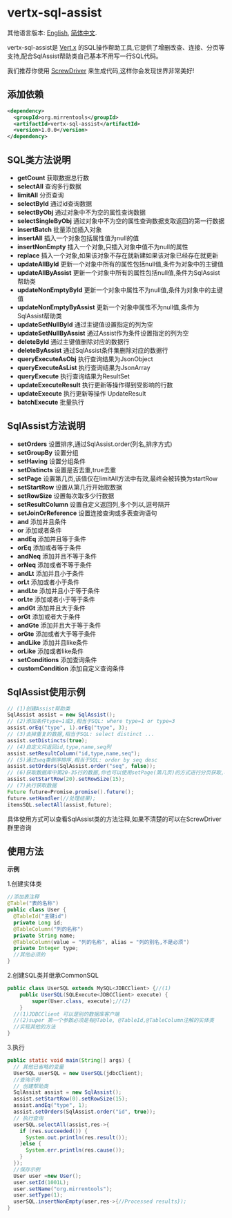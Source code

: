 # vertx-sql-assist
其他语言版本: [English](./README.md), [简体中文](./README.zh.md).

vertx-sql-assist是 [Vert.x](https://vertx.io/) 的SQL操作帮助工具,它提供了增删改查、连接、分页等支持,配合SqlAssist帮助类自己基本不用写一行SQL代码。

我们推荐你使用 [ScrewDriver](https://github.com/MirrenTools/screw-driver) 来生成代码,这样你会发现世界非常美好!
## 添加依赖
``` XML
<dependency>
  <groupId>org.mirrentools</groupId>
  <artifactId>vertx-sql-assist</artifactId>
  <version>1.0.0</version>
</dependency>
```
## SQL类方法说明
* **getCount** 获取数据总行数
* **selectAll** 查询多行数据
* **limitAll** 分页查询
* **selectById** 通过id查询数据
* **selectByObj** 通过对象中不为空的属性查询数据
* **selectSingleByObj** 通过对象中不为空的属性查询数据支取返回的第一行数据
* **insertBatch** 批量添加插入对象
* **insertAll** 插入一个对象包括属性值为null的值
* **insertNonEmpty** 插入一个对象,只插入对象中值不为null的属性
* **replace** 插入一个对象,如果该对象不存在就新建如果该对象已经存在就更新
* **updateAllById** 更新一个对象中所有的属性包括null值,条件为对象中的主键值
* **updateAllByAssist** 更新一个对象中所有的属性包括null值,条件为SqlAssist帮助类
* **updateNonEmptyById** 更新一个对象中属性不为null值,条件为对象中的主键值
* **updateNonEmptyByAssist** 更新一个对象中属性不为null值,条件为SqlAssist帮助类
* **updateSetNullById** 通过主键值设置指定的列为空
* **updateSetNullByAssist** 通过Assist作为条件设置指定的列为空
* **deleteById** 通过主键值删除对应的数据行
* **deleteByAssist** 通过SqlAssist条件集删除对应的数据行
* **queryExecuteAsObj** 执行查询结果为JsonObject
* **queryExecuteAsList** 执行查询结果为JsonArray
* **queryExecute** 执行查询结果为ResultSet
* **updateExecuteResult** 执行更新等操作得到受影响的行数
* **updateExecute** 执行更新等操作 UpdateResult
* **batchExecute** 批量执行

## SqlAssist方法说明
* **setOrders** 设置排序,通过SqlAssist.order(列名,排序方式)
* **setGroupBy** 设置分组
* **setHaving** 设置分组条件
* **setDistincts** 设置是否去重,true去重
* **setPage** 设置第几页,该值仅在limitAll方法中有效,最终会被转换为startRow
* **setStartRow** 设置从第几行开始取数据
* **setRowSize** 设置每次取多少行数据
* **setResultColumn** 设置自定义返回列,多个列以,逗号隔开
* **setJoinOrReference** 设置连接查询或多表查询语句
* **and** 添加并且条件
* **or** 添加或者条件
* **andEq** 添加并且等于条件
* **orEq** 添加或者等于条件
* **andNeq** 添加并且不等于条件
* **orNeq** 添加或者不等于条件
* **andLt** 添加并且小于条件
* **orLt** 添加或者小于条件
* **andLte** 添加并且小于等于条件
* **orLte** 添加或者小于等于条件
* **andGt** 添加并且大于条件
* **orGt** 添加或者大于条件
* **andGte** 添加并且大于等于条件
* **orGte** 添加或者大于等于条件
* **andLike** 添加并且like条件
* **orLike** 添加或者like条件
* **setConditions** 添加查询条件
* **customCondition** 添加自定义查询条件

## SqlAssist使用示例
``` java
// (1)创建Assist帮助类
SqlAssist assist = new SqlAssist();
// (2)添加条件type=1或3,相当于SQL: where type=1 or type=3
assist.orEq("type", 1).orEq("type", 3);
// (3)去掉重复的数据,相当于SQL: select distinct ...
assist.setDistincts(true);
// (4)自定义只返回id,type,name,seq列
assist.setResultColumn("id,type,name,seq");
// (5)通过seq类倒序排序,相当于SQL: order by seq desc
assist.setOrders(SqlAssist.order("seq", false));
// (6)获取数据库中第20-35行的数据,你也可以使用setPage(第几页)的方式进行分页获取,相当于SQL: limit 20,15
assist.setStartRow(20).setRowSize(15);
// (7)执行获取数据
Future future=Promise.promise().future();
future.setHandler(//处理结果);
itemsSQL.selectAll(assist,future);
```
具体使用方式可以查看SqlAssist类的方法注释,如果不清楚的可以在ScrewDriver群里咨询


## 使用方法

**示例**

1.创建实体类

``` java
//添加表注释
@Table("表的名称")
public class User {
  @TableId("主键id")
  private Long id;
  @TableColumn("列的名称")
  private String name;
  @TableColumn(value = "列的名称", alias = "列的别名,不是必须")
  private Integer type;
  //其他必须的
}  
```
2.创建SQL类并继承CommonSQL

``` java
public class UserSQL extends MySQL<JDBCClient> {//(1)
	public UserSQL(SQLExecute<JDBCClient> execute) {
		super(User.class, execute);//(2)
	}
  //(1)JDBCClient 可以是别的数据库客户端
  //(2)super 第一个参数必须是有@Table, @TableId,@TableColumn注解的实体类
  //实现其他的方法
}  
```
3.执行

``` java
public static void main(String[] args) {
  // 其他已省略的变量
  UserSQL userSQL = new UserSQL(jdbcClient);
  //查询示例
  // 创建帮助类
  SqlAssist assist = new SqlAssist();
  assist.setStartRow(0).setRowSize(15);
  assist.andEq("type", 1);
  assist.setOrders(SqlAssist.order("id", true));
  // 执行查询
  userSQL.selectAll(assist,res->{
    if (res.succeeded()) {
      System.out.println(res.result());
    }else {
      System.err.println(res.cause());
    }
  });
  //保存示例
  User user =new User();
  user.setId(1001L);
  user.setName("org.mirrentools");
  user.setType(1);
  userSQL.insertNonEmpty(user,res->{//Processed results});
}
```

